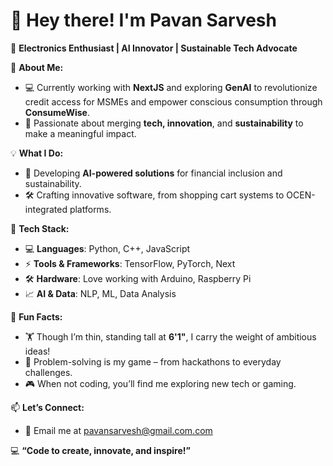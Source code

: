 # 👋 Hey there! I'm **Pavan Sarvesh**  

🚀 **Electronics Enthusiast | AI Innovator | Sustainable Tech Advocate**  

🌟 **About Me:**  
- 💻 Currently working with **NextJS** and exploring **GenAI** to revolutionize credit access for MSMEs and empower conscious consumption through **ConsumeWise**.  
- 🎯 Passionate about merging **tech, innovation**, and **sustainability** to make a meaningful impact.  

💡 **What I Do:**  
- 🧠 Developing **AI-powered solutions** for financial inclusion and sustainability.  
- 🛠️ Crafting innovative software, from shopping cart systems to OCEN-integrated platforms.  

🌈 **Tech Stack:**  
- 💻 **Languages**: Python, C++, JavaScript  
- ⚡ **Tools & Frameworks**: TensorFlow, PyTorch, Next
- 🛠️ **Hardware**: Love working with Arduino, Raspberry Pi  
- 📈 **AI & Data**: NLP, ML, Data Analysis  

🎨 **Fun Facts:**  
- 🏋️ Though I’m thin, standing tall at **6'1"**, I carry the weight of ambitious ideas!  
- 🧩 Problem-solving is my game – from hackathons to everyday challenges.  
- 🎮 When not coding, you’ll find me exploring new tech or gaming.  

📫 **Let’s Connect:**   
- 📧 Email me at [pavansarvesh@gmail.com.com](mailto:pavansarvesh@gmail.com)  

💻 **“Code to create, innovate, and inspire!”**  
